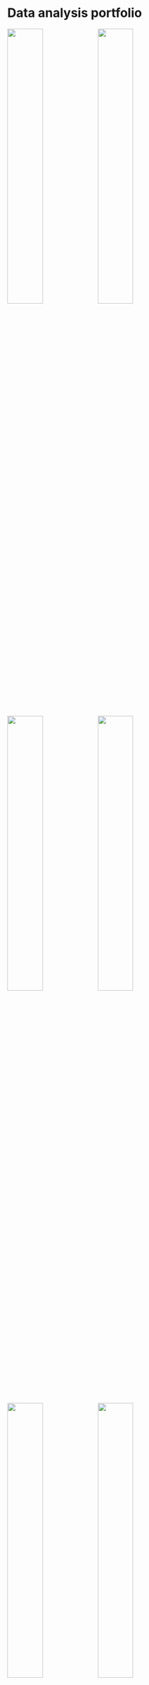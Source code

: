 # Data analysis portfolio


<p float="left">
  <img src="https://user-images.githubusercontent.com/97033400/153880925-a2f6164a-4784-4a24-ad1a-8a00cc984a64.jpg" width="40%"/>
  <img src="https://user-images.githubusercontent.com/97033400/153874747-f435b1ac-c2c0-4007-8826-783fb2232115.jpg" width="40%"/>
  <img src="https://user-images.githubusercontent.com/97033400/153876107-da01c55f-bfa0-42a9-8f7d-b11062c6fba4.jpg" width="40%"/> 
  <img src="https://user-images.githubusercontent.com/97033400/153877515-6e775609-617e-450c-a04c-bc3ff01bad92.jpg" width="40%"/>
  <img src="https://user-images.githubusercontent.com/97033400/153877494-dfa7ad3e-b176-41d9-9145-4e7c9db9629f.jpg" width="40%"/>
  <img src="https://user-images.githubusercontent.com/97033400/153879839-c2ccf054-ced2-4092-940a-00dfb8d61c5a.jpg" width="40%"/>
  <img src="https://user-images.githubusercontent.com/97033400/153879945-7d4580ee-ab42-4763-8607-e92d93c00a6d.jpg" width="40%"/>
  <img src="https://user-images.githubusercontent.com/97033400/153879957-60aca26d-a679-4a12-bca7-b3b80041f13f.jpg" width="40%"/>
  <img src="https://user-images.githubusercontent.com/97033400/153879974-0f817132-20c7-4c46-9002-240852c9f915.jpg" width="40%"/>
  <img src="https://user-images.githubusercontent.com/97033400/153879989-3f372a67-5325-448f-b5f6-6ceebb2f360f.jpg" width="40%"/>
  <img src="https://user-images.githubusercontent.com/97033400/153886168-4f1e902e-244e-47ad-97cc-cb8a5a1294bc.jpg" width="40%"/>
  <img src="https://user-images.githubusercontent.com/97033400/153886191-10d2d978-7bfa-4a61-b523-d604989d9667.jpg" width="40%"/>
  
</p>

